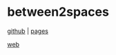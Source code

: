 # between2spaces

[github](https://github.com/between2spaces) | [pages](https://between2spaces.github.io)


[web](/web)
